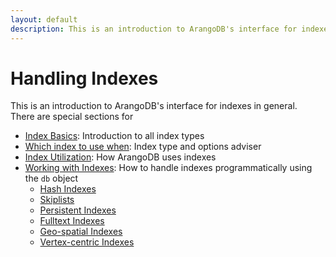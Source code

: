 ```yaml
---
layout: default
description: This is an introduction to ArangoDB's interface for indexes in general
---
```

Handling Indexes
================

This is an introduction to ArangoDB's interface for indexes in general.  
There are special sections for 

- [Index Basics](indexing-indexbasics.html): Introduction to all index types
- [Which index to use when](indexing-whichindex.html): Index type and options adviser
- [Index Utilization](indexing-indexutilization.html): How ArangoDB uses indexes
- [Working with Indexes](indexing-workingwithindexes.html): How to handle indexes
  programmatically using the `db` object
  - [Hash Indexes](indexing-hash.html)
  - [Skiplists](indexing-skiplist.html)
  - [Persistent Indexes](indexing-persistent.html)
  - [Fulltext Indexes](indexing-fulltext.html)
  - [Geo-spatial Indexes](indexing-geo.html)
  - [Vertex-centric Indexes](indexing-vertexcentric.html)
